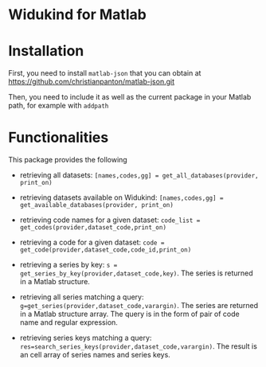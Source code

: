 # Widukind for Matlab

# Installation

First, you need to install `matlab-json` that you can obtain at https://github.com/christianpanton/matlab-json.git

Then, you need to include it as well as the current package in your Matlab path, for example with `addpath`

# Functionalities

This package provides the following 

- retrieving all datasets: `[names,codes,gg] = get_all_databases(provider, print_on)`

- retrieving datasets available on Widukind: `[names,codes,gg] = get_available_databases(provider, print_on)`
- retrieving code names for a given dataset: `code_list = get_codes(provider,dataset_code,print_on)`
- retrieving a code for a given dataset: `code = get_code(provider,dataset_code,code_id,print_on)`
- retrieving a series by key: `s = get_series_by_key(provider,dataset_code,key)`. The series is returned in a Matlab structure.
- retrieving all series matching a query: `g=get_series(provider,dataset_code,varargin)`. The series are returned in a Matlab structure array. The query is in the form of pair of code name and regular expression.
- retrieving series keys matching a query: `res=search_series_keys(provider,dataset_code,varargin)`. The result is an cell array of series names and series keys.
